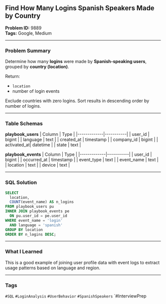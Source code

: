 ## Find How Many Logins Spanish Speakers Made by Country

**Problem ID:** 9889  
**Tags:** Google, Medium  

---

### Problem Summary

Determine how many **logins** were made by **Spanish-speaking users**, grouped by **country (location)**.

Return:
- `location`
- number of login events

Exclude countries with zero logins. Sort results in descending order by number of logins.

---

### Table Schemas

**playbook_users**
| Column      | Type      |
|-------------|-----------|
| user_id     | bigint    |
| language    | text      |
| created_at  | timestamp |
| company_id  | bigint    |
| activated_at| datetime  |
| state       | text      |

**playbook_events**
| Column      | Type      |
|-------------|-----------|
| user_id     | bigint    |
| occurred_at | timestamp |
| event_type  | text      |
| event_name  | text      |
| location    | text      |
| device      | text      |

---

### SQL Solution

```sql
SELECT 
  location, 
  COUNT(event_name) AS n_logins 
FROM playbook_users pu
INNER JOIN playbook_events pe
  ON pu.user_id = pe.user_id
WHERE event_name = 'login' 
  AND language = 'spanish'
GROUP BY location
ORDER BY n_logins DESC;
```

---

### What I Learned

This is a good example of joining user profile data with event logs to extract usage patterns based on language and region.

---

### Tags
`#SQL` `#LoginAnalysis` `#UserBehavior` `#SpanishSpeakers` `#InterviewPrep

